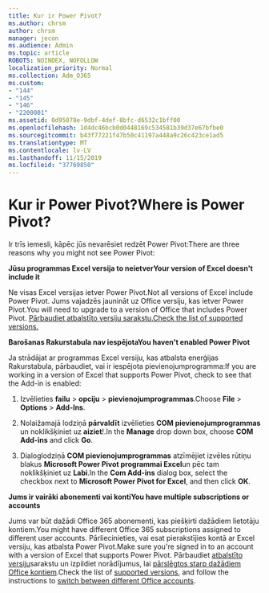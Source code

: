 ```yaml
---
title: Kur ir Power Pivot?
ms.author: chrsm
author: chrsm
manager: jecon
ms.audience: Admin
ms.topic: article
ROBOTS: NOINDEX, NOFOLLOW
localization_priority: Normal
ms.collection: Adm_O365
ms.custom:
- "144"
- "145"
- "146"
- "2200001"
ms.assetid: 0d95078e-9dbf-4def-8bfc-d6532c1bff00
ms.openlocfilehash: 1d4dc46bcb0d0448169c534581b39d37e67bfbe0
ms.sourcegitcommit: b43f77221f47b50c41197a448a9c26c423ce1ad5
ms.translationtype: MT
ms.contentlocale: lv-LV
ms.lasthandoff: 11/15/2019
ms.locfileid: "37769850"
---
```

# <a name="where-is-power-pivot"></a><span data-ttu-id="92db5-102">Kur ir Power Pivot?</span><span class="sxs-lookup"><span data-stu-id="92db5-102">Where is Power Pivot?</span></span>

<span data-ttu-id="92db5-103">Ir trīs iemesli, kāpēc jūs nevarēsiet redzēt Power Pivot:</span><span class="sxs-lookup"><span data-stu-id="92db5-103">There are three reasons why you might not see Power Pivot:</span></span>
  
<span data-ttu-id="92db5-104">**Jūsu programmas Excel versija to neietver**</span><span class="sxs-lookup"><span data-stu-id="92db5-104">**Your version of Excel doesn't include it**</span></span>
  
<span data-ttu-id="92db5-105">Ne visas Excel versijas ietver Power Pivot.</span><span class="sxs-lookup"><span data-stu-id="92db5-105">Not all versions of Excel include Power Pivot.</span></span> <span data-ttu-id="92db5-106">Jums vajadzēs jaunināt uz Office versiju, kas ietver Power Pivot.</span><span class="sxs-lookup"><span data-stu-id="92db5-106">You will need to upgrade to a version of Office that includes Power Pivot.</span></span> [<span data-ttu-id="92db5-107">Pārbaudiet atbalstīto versiju sarakstu.</span><span class="sxs-lookup"><span data-stu-id="92db5-107">Check the list of supported versions.</span></span>](https://support.office.com/article/aa64e217-4b6e-410b-8337-20b87e1c2a4b.aspx)
  
<span data-ttu-id="92db5-108">**Barošanas Rakurstabula nav iespējota**</span><span class="sxs-lookup"><span data-stu-id="92db5-108">**You haven't enabled Power Pivot**</span></span>
  
<span data-ttu-id="92db5-109">Ja strādājat ar programmas Excel versiju, kas atbalsta enerģijas Rakurstabula, pārbaudiet, vai ir iespējota pievienojumprogramma:</span><span class="sxs-lookup"><span data-stu-id="92db5-109">If you are working in a version of Excel that supports Power Pivot, check to see that the Add-in is enabled:</span></span>
  
1. <span data-ttu-id="92db5-110">Izvēlieties **failu** \> **opciju** \> **pievienojumprogrammas**.</span><span class="sxs-lookup"><span data-stu-id="92db5-110">Choose **File** \> **Options** \> **Add-Ins**.</span></span>

2. <span data-ttu-id="92db5-111">Nolaižamajā lodziņā **pārvaldīt** izvēlieties **COM pievienojumprogrammas** un noklikšķiniet uz **aiziet**!.</span><span class="sxs-lookup"><span data-stu-id="92db5-111">In the **Manage** drop down box, choose **COM Add-ins** and click **Go**.</span></span>

3. <span data-ttu-id="92db5-112">Dialoglodziņā **COM pievienojumprogrammas** atzīmējiet izvēles rūtiņu blakus **Microsoft Power Pivot programmai Excel**un pēc tam noklikšķiniet uz **Labi**.</span><span class="sxs-lookup"><span data-stu-id="92db5-112">In the **Com Add-ins** dialog box, select the checkbox next to **Microsoft Power Pivot for Excel**, and then click **OK**.</span></span>

<span data-ttu-id="92db5-113">**Jums ir vairāki abonementi vai konti**</span><span class="sxs-lookup"><span data-stu-id="92db5-113">**You have multiple subscriptions or accounts**</span></span>
  
<span data-ttu-id="92db5-114">Jums var būt dažādi Office 365 abonementi, kas piešķirti dažādiem lietotāju kontiem.</span><span class="sxs-lookup"><span data-stu-id="92db5-114">You might have different Office 365 subscriptions assigned to different user accounts.</span></span> <span data-ttu-id="92db5-115">Pārliecinieties, vai esat pierakstījies kontā ar Excel versiju, kas atbalsta Power Pivot.</span><span class="sxs-lookup"><span data-stu-id="92db5-115">Make sure you're signed in to an account with a version of Excel that supports Power Pivot.</span></span> <span data-ttu-id="92db5-116">Pārbaudiet [atbalstīto versiju](https://support.office.com/article/aa64e217-4b6e-410b-8337-20b87e1c2a4b.aspx)sarakstu un izpildiet norādījumus, lai [pārslēgtos starp dažādiem Office kontiem](https://support.office.com/article/b9582171-fd1f-4284-9846-bdd72bb28426.aspx#BKMK_WebSwitchAccounts).</span><span class="sxs-lookup"><span data-stu-id="92db5-116">Check the list of [supported versions](https://support.office.com/article/aa64e217-4b6e-410b-8337-20b87e1c2a4b.aspx), and follow the instructions to [switch between different Office accounts](https://support.office.com/article/b9582171-fd1f-4284-9846-bdd72bb28426.aspx#BKMK_WebSwitchAccounts).</span></span>
